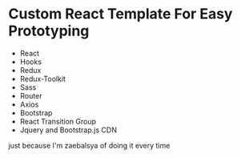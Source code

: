 <h1>Custom React Template For Easy Prototyping</h1>
<ul>
  <li>React</li>
  <li>Hooks</li>
  <li>Redux</li>
  <li>Redux-Toolkit</li>
  <li>Sass</li>
  <li>Router</li>
  <li>Axios</li>
  <li>Bootstrap</li>
  <li>React Transition Group</li>
  <li>Jquery and Bootstrap.js CDN</li>
</ul>

<p>just because I'm zaebalsya of doing it every time</p>
